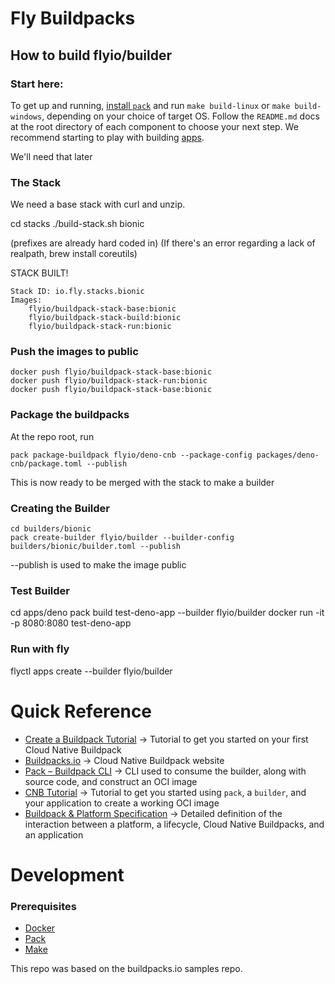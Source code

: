 # Fly Buildpacks

## How to build flyio/builder

### Start here:

To get up and running, [install `pack`](https://buildpacks.io/docs/install-pack/) and run `make build-linux` or `make build-windows`, depending on your choice of target OS.
Follow the `README.md` docs at the root directory of each component to choose your next step. We recommend starting to play with building [apps](./apps).

We'll need that later

### The Stack

We need a base stack with curl and unzip.

cd stacks
./build-stack.sh bionic

(prefixes are already hard coded in)
(If there's an error regarding a lack of realpath, brew install coreutils)

STACK BUILT!

```
Stack ID: io.fly.stacks.bionic
Images:
    flyio/buildpack-stack-base:bionic
    flyio/buildpack-stack-build:bionic
    flyio/buildpack-stack-run:bionic
```

### Push the images to public

```
docker push flyio/buildpack-stack-base:bionic
docker push flyio/buildpack-stack-run:bionic
docker push flyio/buildpack-stack-base:bionic
```

### Package the buildpacks

At the repo root, run

```
pack package-buildpack flyio/deno-cnb --package-config packages/deno-cnb/package.toml --publish
```

This is now ready to be merged with the stack to make a builder

### Creating the Builder

```
cd builders/bionic
pack create-builder flyio/builder --builder-config builders/bionic/builder.toml --publish
```

--publish is used to make the image public

### Test Builder

cd apps/deno
pack build test-deno-app --builder flyio/builder
docker run -it -p 8080:8080 test-deno-app

### Run with fly

flyctl apps create --builder flyio/builder

# Quick Reference
- [Create a Buildpack Tutorial](https://buildpacks.io/docs/buildpack-author-guide/create-buildpack/) &rarr; Tutorial to get you started on your first Cloud Native Buildpack
- [Buildpacks.io](https://buildpacks.io/) &rarr; Cloud Native Buildpack website
- [Pack – Buildpack CLI](https://github.com/buildpacks/pack) &rarr; CLI used to consume the builder, along with source code, and construct an OCI image
- [CNB Tutorial](https://buildpacks.io/docs/app-journey/) &rarr; Tutorial to get you started using `pack`, a `builder`, and your application to create a working OCI image
- [Buildpack & Platform Specification](https://github.com/buildpacks/spec) &rarr; Detailed definition of the interaction between a platform, a lifecycle, Cloud Native Buildpacks, and an application

# Development

### Prerequisites

- [Docker](https://hub.docker.com/search/?type=edition&offering=community)
- [Pack](https://buildpacks.io/docs/install-pack/)
- [Make](https://www.gnu.org/software/make/)

This repo was based on the buildpacks.io samples repo.



